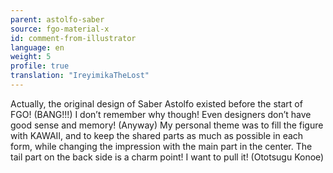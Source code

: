 ```yaml
---
parent: astolfo-saber
source: fgo-material-x
id: comment-from-illustrator
language: en
weight: 5
profile: true
translation: "IreyimikaTheLost"
---
```


Actually, the original design of Saber Astolfo existed before the start of FGO! (BANG!!!) I don’t remember why though! Even designers don’t have good sense and memory! (Anyway) My personal theme was to fill the figure with KAWAII, and to keep the shared parts as much as possible in each form, while changing the impression with the main part in the center. The tail part on the back side is a charm point! I want to pull it! (Ototsugu Konoe)
